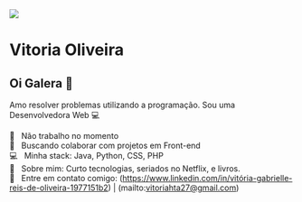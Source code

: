 <img width="auto" src="https://startupi.com.br/wp-content/uploads/2017/11/girlswhocode_allison_cohen-631x250.jpg">


# Vitoria Oliveira

## Oi Galera 👋
Amo resolver problemas utilizando a programação.
Sou uma Desenvolvedora Web :computer:

 :rocket:  &nbsp; Não trabalho no momento
 <br/> :purple_heart: &nbsp; Buscando colaborar com projetos em Front-end
 <br/> :computer: &nbsp; Minha stack: Java, Python, CSS, PHP
 <br/> 💬  &nbsp; Sobre mim: Curto tecnologias, seriados no Netflix, e livros.
 <br/> :email: &nbsp; Entre em contato comigo: (https://www.linkedin.com/in/vitória-gabrielle-reis-de-oliveira-1977151b2) 
| 
(mailto:vitoriahta27@gmail.com)
